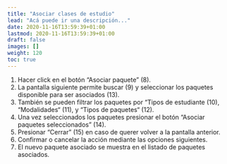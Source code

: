 ```yaml
---
title: "Asociar clases de estudio"
lead: "Acá puede ir una descripción..."
date: 2020-11-16T13:59:39+01:00
lastmod: 2020-11-16T13:59:39+01:00
draft: false
images: []
weight: 120
toc: true
---
```


1. Hacer click en el botón “Asociar paquete” (8).
1. La pantalla siguiente permite buscar (9) y seleccionar los paquetes disponible para ser asociados (13).
1. También se pueden filtrar los paquetes por “Tipos de estudiante (10), “Modalidades“ (11), y “Tipos de paquetes“ (12).
1. Una vez seleccionados los paquetes presionar el botón “Asociar paquetes seleccionados” (14).
1. Presionar “Cerrar” (15) en caso de querer volver a la pantalla anterior.
1. Confirmar o cancelar la acción mediante las opciones siguientes.
1. El nuevo paquete asociado se muestra en el listado de paquetes asociados.
